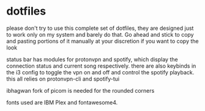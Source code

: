 # dotfiles

please don't try to use this complete set of dotfiles, they are designed just to work only on my system and barely do that. Go ahead and stick to copy and pasting portions of it manually at your discretion if you want to copy the look

status bar has modules for protonvpn and spotify, which display the connection status and current song respectively. there are also keybinds in the i3 config to toggle the vpn on and off and control the spotify playback. this all relies on protonvpn-cli and spotify-tui

ibhagwan fork of picom is needed for the rounded corners

fonts used are IBM Plex and fontawesome4.
